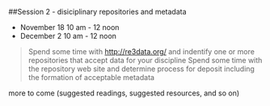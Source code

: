 ##Session 2 - disiciplinary repositories and metadata

* November 18 10 am - 12 noon
* December 2 10 am - 12 noon

> Spend some time with http://re3data.org/ and indentify one or more repositories that accept data for your discipline
> Spend some time with the repository web site and determine process for deposit including the formation of acceptable metadata

more to come (suggested readings, suggested resources, and so on)